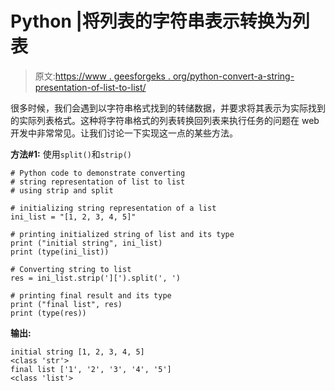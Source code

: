 # Python |将列表的字符串表示转换为列表

> 原文:[https://www . geesforgeks . org/python-convert-a-string-presentation-of-list-to-list/](https://www.geeksforgeeks.org/python-convert-a-string-representation-of-list-into-list/)

很多时候，我们会遇到以字符串格式找到的转储数据，并要求将其表示为实际找到的实际列表格式。这种将字符串格式的列表转换回列表来执行任务的问题在 web 开发中非常常见。让我们讨论一下实现这一点的某些方法。

**方法#1:** 使用`split()`和`strip()`

```
# Python code to demonstrate converting 
# string representation of list to list
# using strip and split

# initializing string representation of a list
ini_list = "[1, 2, 3, 4, 5]"

# printing initialized string of list and its type
print ("initial string", ini_list)
print (type(ini_list))

# Converting string to list
res = ini_list.strip('][').split(', ')

# printing final result and its type
print ("final list", res)
print (type(res))
```

**输出:**

```
initial string [1, 2, 3, 4, 5]
<class 'str'>
final list ['1', '2', '3', '4', '5']
<class 'list'>

```